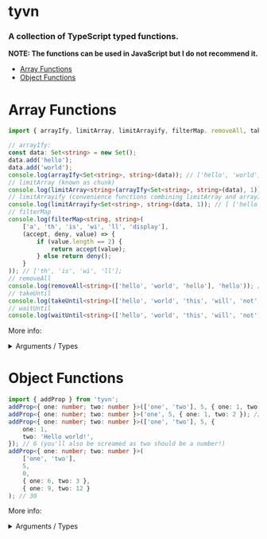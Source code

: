 # tyvn

### A collection of TypeScript typed functions.

**NOTE: The functions can be used in JavaScript but I do not recommend it.**

- [Array Functions](#array-functions)
- [Object Functions](#object-functions)

# Array Functions

```ts
import { arrayIfy, limitArray, limitArrayify, filterMap. removeAll, takeUntil, waitUntil } from 'tyvn';

// arrayIfy:
const data: Set<string> = new Set();
data.add('hello');
data.add('world');
console.log(arrayIfy<Set<string>, string>(data)); // ['hello', 'world'];
// limitArray (known as chunk)
console.log(limitArray<string>(arrayIfy<Set<string>, string>(data), 1)); // [ [ 'hello' ], [ 'world' ] ]
// limitArrayify (convenience functions combining limitArray and arrayIfy)
console.log(limitArrayify<Set<string>, string>(data, 1)); // [ ['hello'], ['world'] ]
// filterMap
console.log(filterMap<string, string>(
	['a', 'th', 'is', 'wi', 'll', 'display'],
	(accept, deny, value) => {
		if (value.length == 2) {
			return accept(value);
		} else return deny();
	}
)); // ['th', 'is', 'wi', 'll'];
// removeAll
console.log(removeAll<string>(['hello', 'world', 'hello'], 'hello')); // ['world'];
// takeUntil
console.log(takeUntil<string>(['hello', 'world', 'this', 'will', 'not', 'be', 'displayed'], (value: string, index: number) => index < 2)); // ['hello', 'world']
// waitUntil
console.log(waitUntil<string>(['hello', 'world', 'this', 'will', 'not', 'be', 'displayed'], (value: string, index: number) => index > 2)); // ['hello', 'world', 'this']
```

More info:

<details>
<summary>Arguments / Types</summary>

- - - : Typed argument, ie T/R
- - : Param

- arrayIfy: Turn Objects / Class' / other stuff into an Array.
- - - T: Type that will be expected for the input argument
- - - R: Type that the array should expect to return.
- - input: T: Something inputted. Must have same type as T.

- limitArray: "Chunk" an array into smaller arrays with a maximum length.
- - - R: Expected type for the Array. Do not wrap inside Array<> unless the input is an Array inside an Array.
- - arr: Array&lt;R&gt;: Input. Must be an array of the type you specified.
- - length: number: What the max length of each sub array is.

- limitArrayify: Convenience function. Joins limitArray and arrayIfy togethor.
- - - T: Type that will be expected for the input argument
- - - R: Type that the array should expect to return.
- - input: T: Something inputted. Must have same type as T.
- - length: number: What the max length of each sub array is.
- filterMap: Filter & map merged into one function.
- - - T: Type of the array that'll be inputted.
- - - R: The type you want the return array to be.
- - arr: Array&lt;T&gt; The input array. Must be the same type as T
- - filter: FilterFn&lt;T,R&gt;: The filter function. Looks like so: `(accept, deny, value, index, array)`
- removeAll: Remove all elements from an Array that are equal to the specified param.
- - - T: The type of the array that will be inputted. Also applies for the value to filter out.
- - arr: Array&lt;T&gt;: The input array. Must be an array of T
- - value: T: The value to filter out. Must be the same as T.
- takeUntil: Map through an Array until the specified function returns false.
- - - T: The type of the array that will be inputted.
- - arr: Array&lt;T&gt;: The inputted array. Must be a type of T.
- - until: UntilFn&lt;T&gt;: The function to decide whether or not to stop adding values to the final array. Looks like so: `(value, index, array)`
- waitUntil: Map through an Array until the specified function returns true.
- - - T: The type of the array that will be inputted.
- - arr: Array&lt;T&gt;: The inputted array. Must be a type of T.
- - until: UntilFn&lt;T&gt;: The function to decide whether or not to stop adding values to the final array. Looks like so: `(value, index, array)`
  </details>

# Object Functions

```typescript
import { addProp } from 'tyvn';
addProp<{ one: number; two: number }>(['one', 'two'], 5, { one: 1, two: 2 }); // 3
addProp<{ one: number; two: number }>('one', 5, { one: 1, two: 2 }); // 1
addProp<{ one: number; two: number }>(['one', 'two'], 5, {
	one: 1,
	two: 'Hello world!',
}); // 6 (you'll also be screamed as two should be a number!)
addProp<{ one: number; two: number }>(
	['one', 'two'],
	5,
	0,
	{ one: 6, two: 3 },
	{ one: 9, two: 12 }
); // 30
```

More info:

<details>
<summary>Arguments / Types</summary>

- - - : Typed argument, ie T/R
- - : Param

- addProp: Add properties togethor on objects inputted that will calculate a final sum. Supports default values.
- - - T: Type of the inputs that will be inputted.
- - prop: string | string[]: Properties to be accounted for when adding up the numbers
- - defaultValue: number: The default value that'll be added to the result if either the value on one of the inputs is not a number / doesn't exist.
- - startValue: number: The base value.
- - ...inputs: Array&lt;T|Readonly&lt;T&gt;&gt; The inputs. It's a sweeper so as many as you'd like can be added. Note that it has to be relatable to T. Either Readonly or an instance of the interface provided.
  </details>
